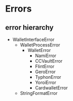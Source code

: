 # Errors

## error hierarchy

- WalletInterfaceError
    - WalletProcessError
        - WalletError
            - NamiError
            - CCVaultError
            - FlintError
            - GeroError
            - TyphonError
            - YoroiError
            - CardwalletError
    - StringFormatError
